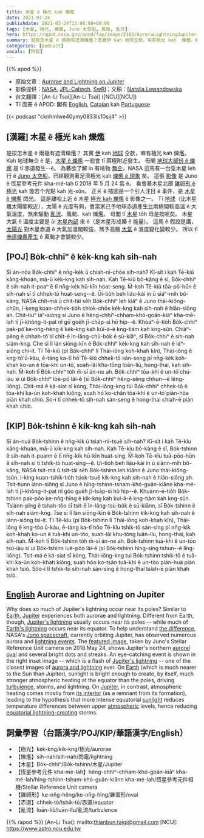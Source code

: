 ```yaml
---
title: 木星 ê 極光 kah 爍爁
date: 2021-03-24
publishdate: 2021-03-24T13:00:00+08:00
tags: [木星, 極光, 爍爁, Juno 太空船, 風颱, 亂流]
hero: https://apod.nasa.gov/apod/fap/image/2103/AuroraLightningJupiter_Juno_1080.jpg
summary: 是按怎木星 ê 兩極有遮濟爍爁？其實伊 kah 地球仝款，嘛有極光 kah  爍爁。Kah 地球無仝 ê 是，木星 ê 爍爁一般會 tī 兩極附近發生。毋閣地球大部份 ê 爍爁是 tī 赤道發生。
categories: [podcast]
vocals: [阿錕]
---
```


{{% apod %}}

- 原始文章：[Aurorae and Lightning on Jupiter](https://apod.nasa.gov/apod/ap210324.html)
- 影像提供：[NASA][NASA], [JPL-Caltech][JPL-Caltech], [SwRI][SwRI]；文稿：[Natalia Lewandowska][Natalia Lewandowska]
- 台文翻譯：[An-Li Tsai][An-Li Tsai] ([NCU][NCU])
- Tī 面冊 ê APOD: 閣有 [English][English], [Catalan][Catalan] kah [Portuguese][Portuguese]

{{< podcast "cknhmlwe40ymy0833ls10sij4" >}}

## [漢羅] 木星 ê 極光 kah 爍爁

是按怎木星 ê 兩極有遮濟爍爁？
其實 [伊][Jupiter1] kah [地球][Earth1] 仝款，嘛有極光 kah 爍爁。
Kah 地球無仝 ê 是，[木星 ê 爍爁][Jupiter's lightning] 一般會 tī 兩極附近發生。
毋閣 [地球大部份 ê 爍爁][Earth's lightning] 是 tī 赤道發生--ê。
為著欲了解 in 有啥物 [無仝][the difference]，NASA 這馬有一台踅木星 leh 行 ê [Juno 太空船][Juno spacecraft]，已經觀測著足濟極光 kah [爍爁 ê 現象][lightning events] 矣。
這張 [影像][featured image] 是 Juno ê 恆星參考元件 kha-mé-lah tī 2018 年 5 月 24 翕 ê。
看會著木星北部 [雞卵形 ê 極光][auroral oval] kah 幾若个光點 kah 光-sûn。
正爿 ê 插圖是一个引人注目 ê 事件，是 [木星 ê 爍爁][Jupiter's lightning] 閃光。
這是離咱上近 ê 木星 [極光 kah 爍爁][aurora and lightning] ê 影像之一。
Tī [地球][Earth2]（比木星離太陽閣較近），太陽 ê 光度有夠，會當家己予地球赤道產生比兩極閣較高溫 ê 大氣溫度，煞來驅動 [亂流][turbulence]、風颱、kah 爍爁。
毋閣 tī [木星][Jupiter2] to̍h 毋是按呢矣。
木星大氣 ê 溫度主要是 ùi [木星內部][its interior] 來 ê（是木星形成賰 ê 能量）。
這馬 ê 假設是講，[太陽光][sunlight] 對木星赤道 ê 大氣加溫閣較強，煞予高層 [大氣][atmospheric] ê 溫度變化變較少。
所以 tī [赤道爍爁產生][equatorial lightning-creating] ê 風颱才會變較少。

## [POJ] Bo̍k-chhiⁿ ê ke̍k-kng kah sih-nah

Sī án-nóa Bo̍k-chhiⁿ ê nn̄g-ke̍k ū chiah-nī-chòe sih-nah?
Kî-si̍t i kah Tē-kiû kāng-khoán, mā-ū ke̍k-kng kah sih-nah.
Kah Tē-kiû bô-kâng ê sī, Bo̍k-chhiⁿ ê sih-nah it-poaⁿ ē tī nn̄g-ke̍k hū-kīn hoat-seng.
M̄-koh Tē-kiû tōa-pō͘-hūn ê sih-nah sī tī chhek-tō hoat-seng--ê.
Ūi-tio̍h beh liáu-kái in ū siáⁿ-mih bô-kâng, NASA chit-má ū chi̍t-tâi se̍h Bo̍k-chhiⁿ leh kiâⁿ ê Juno thài-kiông-chûn, í-keng koan-chhek-tio̍h chiok-chōe ke̍k-kng kah sih-nah ê hiān-siōng ah.
Chit-tiuⁿ iáⁿ-siōng sī Juno ê hêng-chhiⁿ-chham-khó-goân-kiāⁿ kha-mé-lah tī jī-khòng-it-pat nî gō͘ goe̍h jī-cha̍p-sì hō hip--ê.
Khòaⁿ-ē-tio̍h Bo̍k-chhiⁿ pak-pō͘ ke-nn̄g-hêng ê ke̍k-kng kah kúi-ā-ê kng-tiám kah kng-sûn.
Chiàⁿ-pêng ê chhah-tô͘ sī chi̍t-ê ìn-lâng-chù-bo̍k ê sū-kiāⁿ, sī Bo̍k-chhiⁿ ê sih-nah siám-kng.
Che sī lî lán siōng-kīn ê Bo̍k-chhiⁿ ke̍k-kng kah sih-nah ê iáⁿ-siōng chi-it.
Tī Tē-kiû (pí Bo̍k-chhiⁿ lî Thài-iông koh-khah kīn), Thài-iông ê kng-tō͘ ū-kàu, ē-tàng ka-tī hō͘ Tē-kiû chhek-tō sán-seng pí nn̄g-ke̍k koh-khah ko-un ê tōa-khì un-tō͘, soah-lâi khu-tōng loān-liû, hong-thai, kah sih-nah.
M̄-koh tī Bo̍k-chhiⁿ to̍h m̄-sī án-ne ah.
Bo̍k-chhiⁿ tōa-khì ê un-tō͘ chú-iàu sī ùi Bo̍k-chhiⁿ lōe-pō͘ lâi-ê (sī Bo̍k-chhiⁿ hêng-sêng chhun--ê lêng-liōng).
Chit-má ê ká-siat sī kóng, Thài-iông-kng tùi Bo̍k-chhiⁿ chhek-tō ê tōa-khì ka-ūn koh-khah kiông, soah hō͘ ko-chân tōa-khì ê un-tō͘ piàn-hòa piàn khah chiò.
Só͘-í tī chhek-tō sih-nah sán-seng ê hong-thai chiah-ē piàn khah chiò.

## [KIP] Bo̍k-tshinn ê ki̍k-kng kah sih-nah

Sī án-nuá Bo̍k-tshinn ê nn̄g-ki̍k ū tsiah-nī-tsuè sih-nah?
Kî-si̍t i kah Tē-kîu kāng-khuán, mā-ū ki̍k-kng kah sih-nah.
Kah Tē-kîu bô-kâng ê sī, Bo̍k-tshinn ê sih-nah it-puann ē tī nn̄g-ki̍k hū-kīn huat-sing.
M̄-koh Tē-kîu tuā-pōo-hūn ê sih-nah sī tī tshik-tō huat-sing--ê.
Uī-tio̍h beh liáu-kái in ū siánn-mih bô-kâng, NASA tsit-má ū tsi̍t-tâi se̍h Bo̍k-tshinn leh kiânn ê Juno thài-kiông-tsûn, í-king kuan-tshik-tio̍h tsiok-tsuē ki̍k-kng kah sih-nah ê hiān-siōng ah.
Tsit-tiunn iánn-siōng sī Juno ê hîng-tshinn-tsham-khó-guân-kiānn kha-mé-lah tī jī-khòng-it-pat nî gōo gue̍h jī-tsa̍p-sì hō hip--ê.
Khuànn-ē-tio̍h Bo̍k-tshinn pak-pōo ke-nn̄g-hîng ê ki̍k-kng kah kuí-ā-ê kng-tiám kah kng-sûn.
Tsiànn-pîng ê tshah-tôo sī tsi̍t-ê ìn-lâng-tsù-bo̍k ê sū-kiānn, sī Bo̍k-tshinn ê sih-nah siám-kng.
Tse sī lî lán siōng-kīn ê Bo̍k-tshinn ki̍k-kng kah sih-nah ê iánn-siōng tsi-it.
Tī Tē-kîu (pí Bo̍k-tshinn lî Thài-iông koh-khah kīn), Thài-iông ê kng-tōo ū-kàu, ē-tàng ka-tī hōo Tē-kîu tshik-tō sán-sing pí nn̄g-ki̍k koh-khah ko-un ê tuā-khì un-tōo, suah-lâi khu-tōng luān-lîu, hong-thai, kah sih-nah.
M̄-koh tī Bo̍k-tshinn to̍h m̄-sī án-ne ah.
Bo̍k-tshinn tuā-khì ê un-tōo tsú-iàu sī uì Bo̍k-tshinn luē-pōo lâi-ê (sī Bo̍k-tshinn hîng-sîng tshun--ê lîng-liōng).
Tsit-má ê ká-siat sī kóng, Thài-iông-kng tuì Bo̍k-tshinn tshik-tō ê tuā-khì ka-ūn koh-khah kiông, suah hōo ko-tsân tuā-khì ê un-tōo piàn-huà piàn khah tsiò.
Sóo-í tī tshik-tō sih-nah sán-sing ê hong-thai tsiah-ē piàn khah tsiò.

## [English] Aurorae and Lightning on Jupiter

Why does so much of Jupiter's lightning occur near its poles? Similar to [Earth][Earth1], [Jupiter][Jupiter1] experiences both aurorae and lightning. Different from Earth, though, [Jupiter's lightning][Jupiter's lightning] usually occurs near its poles -- while much of [Earth's lightning][Earth's lightning] occurs near its equator. To help understand [the difference][the difference], NASA's [Juno spacecraft][Juno spacecraft], currently orbiting Jupiter, has observed numerous aurora and [lightning events][lightning events]. The [featured image][featured image], taken by Juno's Stellar Reference Unit camera on 2018 May 24, shows Jupiter's northern [auroral oval][auroral oval] and several bright dots and streaks. An eye-catching event is shown in the right inset image -- which is a flash of [Jupiter's lightning][Jupiter's lightning] -- one of the closest images of [aurora and lightning][aurora and lightning] ever. On [Earth][Earth2] (which is much nearer to the Sun than Jupiter), sunlight is bright enough to create, by itself, much stronger atmospheric heating at the equator than the poles, driving [turbulence][turbulence], storms, and lightning. On [Jupiter][Jupiter2], in contrast, atmospheric heating comes mostly from [its interior][its interior] (as a remnant from its formation), leading to the hypothesis that more intense equatorial [sunlight][sunlight] reduces temperature differences between upper [atmospheric][atmospheric] levels, hence reducing [equatorial lightning-creating][equatorial lightning-creating] storms.

## 詞彙學習（台語漢字/POJ/KIP/華語漢字/English）

- 【極光】ke̍k-kng/ki̍k-kng/極光/aurorae
- 【爍爁】sih-nah/sih-nah/閃電/lightning
- 【木星】Bo̍k-chhiⁿ/Bo̍k-tshinn/木星/Jupiter
- 【恆星參考元件 kha-mé-lah】hêng-chhiⁿ-chham-khó-goân-kiāⁿ kha-mé-lah/hîng-tshinn-tsham-khó-guân-kiānn kha-mé-lah/恆星參考元件相機/Stellar Reference Unit camera
- 【雞卵形】ke-nn̄g-hêng/ke-nn̄g-hîng/雞蛋形/oval
- 【赤道】chhek-tō/tshik-tō/赤道/equator
- 【亂流】loān-liû/luān-lîu/亂流/turbulence

{{% /apod %}}
[An-Li Tsai]: mailto:thianbun.taigi@gmail.com
[NCU]: https://www.astro.ncu.edu.tw

[NASA]: https://www.nasa.gov/
[JPL-Caltech]: https://www.jpl.nasa.gov/
[SwRI]: https://www.swri.org/
[Natalia Lewandowska]: https://www.haverford.edu/users/nlewandows

[English]: https://www.facebook.com/AstronomyPictureOfTheDay
[Catalan]: https://www.facebook.com/apod.cat
[Portuguese]: https://www.facebook.com/apodbrasil/

[Earth1]: https://apod.nasa.gov/apod/ap070325.html
[Jupiter1]: https://solarsystem.nasa.gov/planets/jupiter/overview/
[Jupiter's lightning]: https://www.nasa.gov/feature/jpl/shallow-lightning-and-mushballs-reveal-ammonia-to-nasas-juno-scientists
[Earth's lightning]: https://earthsky.org/earth/where-on-earth-does-lightning-flash-most
[the difference]: https://ui.adsabs.harvard.edu/abs/2019EGUGA..2111691B/abstract
[Juno spacecraft]: https://www.missionjuno.swri.edu/
[lightning events]: https://apod.nasa.gov/apod/ap970512.html
[featured image]: https://www.jpl.nasa.gov/images/junos-sru-captures-jupiter-lightning
[auroral oval]: https://apod.nasa.gov/apod/ap161206.html
[Jupiter's lightning]: https://www.space.com/38059-juno-finds-mysteries-in-jupiters-auroras.html
[aurora and lightning]: https://www.jpl.nasa.gov/images/jupiters-shallow-flashes
[Earth2]: https://en.wikipedia.org/wiki/Earth
[turbulence]: https://www.giss.nasa.gov/research/briefs/canuto_01/
[Jupiter2]: https://en.wikipedia.org/wiki/Jupiter
[its interior]: https://apod.nasa.gov/apod/ap171214.html
[sunlight]: https://i.ytimg.com/vi/zlngRTDQMAk/hqdefault.jpg
[atmospheric]: https://en.wikipedia.org/wiki/Atmosphere_of_Jupiter
[equatorial lightning-creating]: https://www.nasa.gov/feature/jpl/juno-solves-39-year-old-mystery-of-jupiter-lightning
